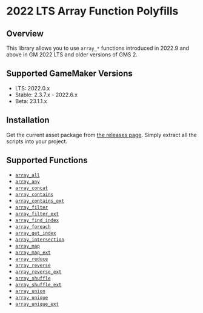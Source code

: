 # 2022 LTS Array Function Polyfills

## Overview

This library allows you to use `array_*` functions introduced in 2022.9 and above in GM 2022 LTS and older versions of GMS 2.

## Supported GameMaker Versions

- LTS: 2022.0.x
- Stable: 2.3.7.x - 2022.6.x
- Beta: 23.1.1.x

## Installation

Get the current asset package from [the releases page](https://github.com/dicksonlaw583/LTSArrayPolyfill/releases). Simply extract all the scripts into your project.

## Supported Functions

- [`array_all`](https://manual.yoyogames.com/#t=GameMaker_Language%2FGML_Reference%2FVariable_Functions%2Farray_all.htm)
- [`array_any`](https://manual.yoyogames.com/#t=GameMaker_Language%2FGML_Reference%2FVariable_Functions%2Farray_any.htm)
- [`array_concat`](https://manual.yoyogames.com/#t=GameMaker_Language%2FGML_Reference%2FVariable_Functions%2Farray_concat.htm)
- [`array_contains`](https://manual.yoyogames.com/#t=GameMaker_Language%2FGML_Reference%2FVariable_Functions%2Farray_contains.htm)
- [`array_contains_ext`](https://manual.yoyogames.com/#t=GameMaker_Language%2FGML_Reference%2FVariable_Functions%2Farray_contains_ext.htm)
- [`array_filter`](https://manual.yoyogames.com/#t=GameMaker_Language%2FGML_Reference%2FVariable_Functions%2Farray_filter.htm)
- [`array_filter_ext`](https://manual.yoyogames.com/#t=GameMaker_Language%2FGML_Reference%2FVariable_Functions%2Farray_filter_ext.htm)
- [`array_find_index`](https://manual.yoyogames.com/#t=GameMaker_Language%2FGML_Reference%2FVariable_Functions%2Farray_find_index.htm)
- [`array_foreach`](https://manual.yoyogames.com/#t=GameMaker_Language%2FGML_Reference%2FVariable_Functions%2Farray_foreach.htm)
- [`array_get_index`](https://manual.yoyogames.com/#t=GameMaker_Language%2FGML_Reference%2FVariable_Functions%2Farray_get_index.htm)
- [`array_intersection`](https://manual.yoyogames.com/#t=GameMaker_Language%2FGML_Reference%2FVariable_Functions%2Farray_intersection.htm)
- [`array_map`](https://manual.yoyogames.com/#t=GameMaker_Language%2FGML_Reference%2FVariable_Functions%2Farray_map.htm)
- [`array_map_ext`](https://manual.yoyogames.com/#t=GameMaker_Language%2FGML_Reference%2FVariable_Functions%2Farray_map_ext.htm)
- [`array_reduce`](https://manual.yoyogames.com/#t=GameMaker_Language%2FGML_Reference%2FVariable_Functions%2Farray_reduce.htm)
- [`array_reverse`](https://manual.yoyogames.com/#t=GameMaker_Language%2FGML_Reference%2FVariable_Functions%2Farray_reverse.htm)
- [`array_reverse_ext`](https://manual.yoyogames.com/#t=GameMaker_Language%2FGML_Reference%2FVariable_Functions%2Farray_reverse_ext.htm)
- [`array_shuffle`](https://manual.yoyogames.com/#t=GameMaker_Language%2FGML_Reference%2FVariable_Functions%2Farray_shuffle.htm)
- [`array_shuffle_ext`](https://manual.yoyogames.com/#t=GameMaker_Language%2FGML_Reference%2FVariable_Functions%2Farray_shuffle_ext.htm)
- [`array_union`](https://manual.yoyogames.com/#t=GameMaker_Language%2FGML_Reference%2FVariable_Functions%2Farray_union.htm)
- [`array_unique`](https://manual.yoyogames.com/#t=GameMaker_Language%2FGML_Reference%2FVariable_Functions%2Farray_unique.htm)
- [`array_unique_ext`](https://manual.yoyogames.com/#t=GameMaker_Language%2FGML_Reference%2FVariable_Functions%2Farray_unique_ext.htm)
